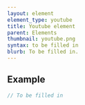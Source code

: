```yaml
---
layout: element
element_type: youtube
title: Youtube element
parent: Elements
thumbnail: youtube.png
syntax: to be filled in
blurb: To be filled in.
---
```


## Example
```javascript
// To be filled in
```


